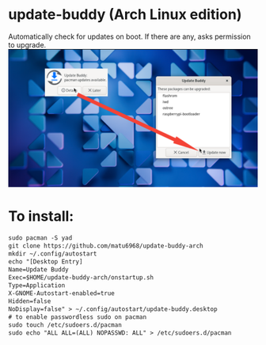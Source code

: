 # update-buddy (Arch Linux edition)
Automatically check for updates on boot. If there are any, asks permission to upgrade.  
![screenshot](https://github.com/matu6968/update-buddy-arch/blob/main/screenshot.png?raw=true)
# To install:
```
sudo pacman -S yad
git clone https://github.com/matu6968/update-buddy-arch
mkdir ~/.config/autostart
echo "[Desktop Entry]
Name=Update Buddy
Exec=$HOME/update-buddy-arch/onstartup.sh
Type=Application
X-GNOME-Autostart-enabled=true
Hidden=false
NoDisplay=false" > ~/.config/autostart/update-buddy.desktop
# to enable passwordless sudo on pacman
sudo touch /etc/sudoers.d/pacman
sudo echo "ALL ALL=(ALL) NOPASSWD: ALL" > /etc/sudoers.d/pacman
```
